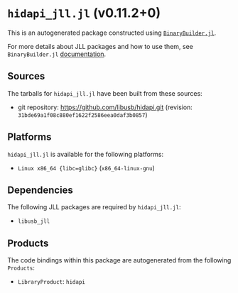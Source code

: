 # `hidapi_jll.jl` (v0.11.2+0)

This is an autogenerated package constructed using [`BinaryBuilder.jl`](https://github.com/JuliaPackaging/BinaryBuilder.jl).

For more details about JLL packages and how to use them, see `BinaryBuilder.jl` [documentation](https://juliapackaging.github.io/BinaryBuilder.jl/dev/jll/).

## Sources

The tarballs for `hidapi_jll.jl` have been built from these sources:

* git repository: https://github.com/libusb/hidapi.git (revision: `31bde69a1f08c880ef1622f2586eea0daf3b0857`)

## Platforms

`hidapi_jll.jl` is available for the following platforms:

* `Linux x86_64 {libc=glibc}` (`x86_64-linux-gnu`)

## Dependencies

The following JLL packages are required by `hidapi_jll.jl`:

* `libusb_jll`

## Products

The code bindings within this package are autogenerated from the following `Products`:

* `LibraryProduct`: `hidapi`
